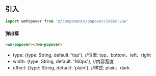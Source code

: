 ## 引入
```javascript
import wmPopover from '@/components/popover/index.vue'
```

#### 弹出框
```html
<wm-popover></wm-popover>
```
- type: {type: String, default: 'top'},     //位置: top、bottom、left、right
- width: {type: String, default: '160px'},  //内容宽度
- effect: {type: String, default: 'plain'}, //样式: plain、dark

